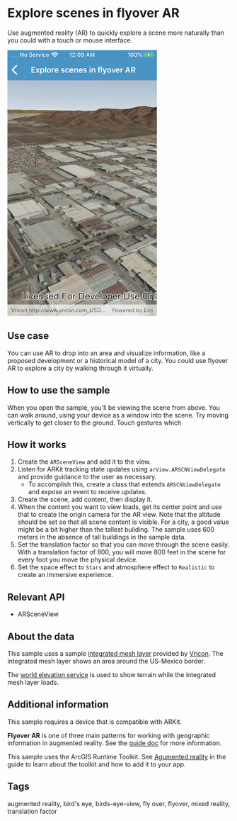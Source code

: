 # Explore scenes in flyover AR

Use augmented reality (AR) to quickly explore a scene more naturally than you could with a touch or mouse interface.

![Scene shown in an app](ExploreScenesInFlyoverAR.jpg)

## Use case

You can use AR to drop into an area and visualize information, like a proposed development or a historical model of a city. You could use flyover AR to explore a city by walking through it virtually.

## How to use the sample

When you open the sample, you'll be viewing the scene from above. You can walk around, using your device as a window into the scene. Try moving vertically to get closer to the ground. Touch gestures which 

## How it works

1. Create the `ARSceneView` and add it to the view.
2. Listen for ARKit tracking state updates using `arView.ARSCNViewDelegate` and provide guidance to the user as necessary.
    * To accomplish this, create a class that extends `ARSCNViewDelegate` and expose an event to receive updates.
3. Create the scene, add content, then display it.
4. When the content you want to view loads, get its center point and use that to create the origin camera for the AR view. Note that the altitude should be set so that all scene content is visible. For a city, a good value might be a bit higher than the tallest building. The sample uses 600 meters in the absence of tall buildings in the sample data.
5. Set the translation factor so that you can move through the scene easily. With a translation factor of 800, you will move 800 feet in the scene for every foot you move the physical device.
6. Set the space effect to `Stars` and atmosphere effect to `Realistic` to create an immersive experience.

## Relevant API

* ARSceneView

## About the data

This sample uses a sample [integrated mesh layer](https://www.arcgis.com/home/item.html?id=d4fb271d1cb747e696bb80adca8487fa) provided by [Vricon](https://www.vricon.com/). The integrated mesh layer shows an area around the US-Mexico border.

The [world elevation service](https://elevation3d.arcgis.com/arcgis/rest/services/WorldElevation3D/Terrain3D/ImageServer) is used to show terrain while the integrated mesh layer loads.

## Additional information

This sample requires a device that is compatible with ARKit.

**Flyover AR** is one of three main patterns for working with geographic information in augmented reality. See the [guide doc]() for more information.

This sample uses the ArcGIS Runtime Toolkit. See [Agumented reality]() in the guide to learn about the toolkit and how to add it to your app.

## Tags

augmented reality, bird's eye, birds-eye-view, fly over, flyover, mixed reality, translation factor

